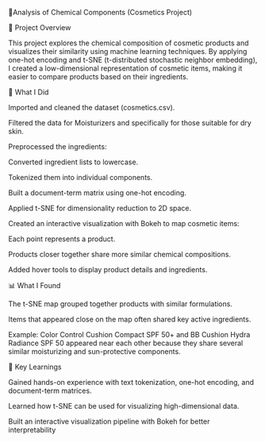 🧴Analysis of Chemical Components (Cosmetics Project)



📌 Project Overview

This project explores the chemical composition of cosmetic products and visualizes their similarity using machine learning techniques. By applying one-hot encoding and t-SNE (t-distributed stochastic neighbor embedding), I created a low-dimensional representation of cosmetic items, making it easier to compare products based on their ingredients.

🔧 What I Did

Imported and cleaned the dataset (cosmetics.csv).

Filtered the data for Moisturizers and specifically for those suitable for dry skin.

Preprocessed the ingredients:

Converted ingredient lists to lowercase.

Tokenized them into individual components.

Built a document-term matrix using one-hot encoding.

Applied t-SNE for dimensionality reduction to 2D space.

Created an interactive visualization with Bokeh to map cosmetic items:

Each point represents a product.

Products closer together share more similar chemical compositions.

Added hover tools to display product details and ingredients.

📊 What I Found

The t-SNE map grouped together products with similar formulations.

Items that appeared close on the map often shared key active ingredients.

Example: Color Control Cushion Compact SPF 50+ and BB Cushion Hydra Radiance SPF 50 appeared near each other because they share several similar moisturizing and sun-protective components.

🚀 Key Learnings

Gained hands-on experience with text tokenization, one-hot encoding, and document-term matrices.

Learned how t-SNE can be used for visualizing high-dimensional data.

Built an interactive visualization pipeline with Bokeh for better interpretability
